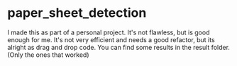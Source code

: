 # paper_sheet_detection

I made this as part of a personal project. It's not flawless, but is good enough for me. It's not very efficient and needs a good refactor, but its alright as drag and drop code.
You can find some results in the result folder. (Only the ones that worked)
